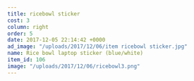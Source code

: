 ```yaml
---
title: ricebowl sticker
cost: 3
column: right
order: 5
date: 2017-12-05 22:14:42 +0000
ad_image: "/uploads/2017/12/06/item ricebowl sticker.jpg"
name: Rice bowl laptop sticker (blue/white)
item_id: 106
image: "/uploads/2017/12/06/ricebowl3.png"
---
```

